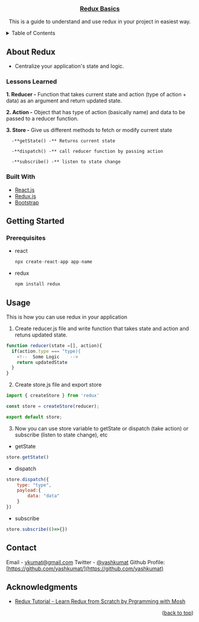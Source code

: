 <!-- PROJECT LOGO -->
<br />
<div align="center">
  <a href="https://github.com/yashkumat/redux-basics">
    <h3 align="center">Redux Basics</h3>
  </a>

  <p align="center">
    This is a guide to understand and use redux in your project in easiest way.
  </p>
</div>



<!-- TABLE OF CONTENTS -->
<details>
  <summary>Table of Contents</summary>
  <ol>
    <li>
      <a href="#about-the-project">About Redux</a>
      <ul>
        <li><a href="#built-with">Lessons Learned</a></li>
        <li><a href="#built-with">Built With</a></li>
      </ul>
    </li>
    <li>
      <a href="#getting-started">Getting Started</a>
      <ul>
        <li><a href="#prerequisites">Prerequisites</a></li>
        <li><a href="#installation">Installation</a></li>
      </ul>
    </li>
    <li><a href="#usage">Usage</a></li>
    <li><a href="#contact">Contact</a></li>
    <li><a href="#acknowledgments">Acknowledgments</a></li>
  </ol>
</details>



<!-- ABOUT THE PROJECT -->
## About Redux

- Centralize your application's state and logic.

### Lessons Learned

  **1. Reducer -** Function that takes current state and action (type of action + data) as an argument and return updated state.
  
  **2. Action -** Object that has type of action (basically name) and data to be passed to a reducer function.
  
  **3. Store -** Give us different methods to fetch or modify current state
  
      -**getState() -** Returns current state
      
      -**dispatch() -** call reducer function by passing action
      
      -**subscribe() -** listen to state change

### Built With

* [React.js](https://reactjs.org/)
* [Redux.js](https://reduxjs.org/)
* [Bootstrap](https://getbootstrap.com)


<!-- GETTING STARTED -->
## Getting Started

### Prerequisites

* react
  ```javascript
  npx create-react-app app-name
  ```
  
* redux
  ```javascript
  npm install redux
  ```

<!-- USAGE EXAMPLES -->
## Usage

This is how you can use redux in your application

1. Create reducer.js file and write function that takes state and action and retuns updated state.
```javascript
function reducer(state =[], action){
  if(action.type === "type){
    <!--  Some Logic    -->
    return updatedState
  }
}
```

2. Create store.js file and export store
```javascript
import { createStore } from 'redux'

const store = createStore(reducer);

export default store;
```

3. Now you can use store variable to getState or dispatch (take action) or subscribe (listen to state change), etc
  - getState
  ```javascript
  store.getState()
  ```
  
  - dispatch
  ```javascript
  store.dispatch({
      type: "type",
      payload:{
          data: "data"
      }
  })
  ```
  
  - subscribe
  ```javascript
  store.subscribe(()=>{})
  ```


<!-- CONTACT -->
## Contact

Email - [ykumat@gmail.com](mailto:ykumat@gmail.com)
Twitter - [@yashkumat](https://twitter.com/yashkumat)
Github Profile: [https://github.com/yashkumat/](https://github.com/yashkumat)


<!-- ACKNOWLEDGMENTS -->
## Acknowledgments

* [Redux Tutorial - Learn Redux from Scratch by Prgramming with Mosh](https://youtu.be/poQXNp9ItL4)

<p align="right">(<a href="#top">back to top</a>)</p>
